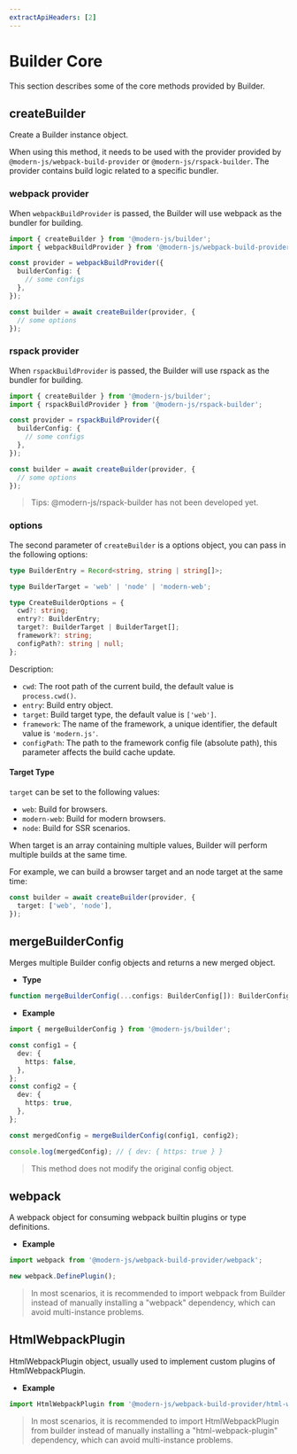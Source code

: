 ```yaml
---
extractApiHeaders: [2]
---
```


# Builder Core

This section describes some of the core methods provided by Builder.

## createBuilder

Create a Builder instance object.

When using this method, it needs to be used with the provider provided by `@modern-js/webpack-build-provider` or `@modern-js/rspack-builder`. The provider contains build logic related to a specific bundler.

### webpack provider

When `webpackBuildProvider` is passed, the Builder will use webpack as the bundler for building.

```ts
import { createBuilder } from '@modern-js/builder';
import { webpackBuildProvider } from '@modern-js/webpack-build-provider';

const provider = webpackBuildProvider({
  builderConfig: {
    // some configs
  },
});

const builder = await createBuilder(provider, {
  // some options
});
```

### rspack provider

When `rspackBuildProvider` is passed, the Builder will use rspack as the bundler for building.

```ts
import { createBuilder } from '@modern-js/builder';
import { rspackBuildProvider } from '@modern-js/rspack-builder';

const provider = rspackBuildProvider({
  builderConfig: {
    // some configs
  },
});

const builder = await createBuilder(provider, {
  // some options
});
```

> Tips: @modern-js/rspack-builder has not been developed yet.

### options

The second parameter of `createBuilder` is a options object, you can pass in the following options:

```ts
type BuilderEntry = Record<string, string | string[]>;

type BuilderTarget = 'web' | 'node' | 'modern-web';

type CreateBuilderOptions = {
  cwd?: string;
  entry?: BuilderEntry;
  target?: BuilderTarget | BuilderTarget[];
  framework?: string;
  configPath?: string | null;
};
```

Description:

- `cwd`: The root path of the current build, the default value is `process.cwd()`.
- `entry`: Build entry object.
- `target`: Build target type, the default value is `['web']`.
- `framework`: The name of the framework, a unique identifier, the default value is `'modern.js'`.
- `configPath`: The path to the framework config file (absolute path), this parameter affects the build cache update.

#### Target Type

`target` can be set to the following values:

- `web`: Build for browsers.
- `modern-web`: Build for modern browsers.
- `node`: Build for SSR scenarios.

When target is an array containing multiple values, Builder will perform multiple builds at the same time.

For example, we can build a browser target and an node target at the same time:

```ts
const builder = await createBuilder(provider, {
  target: ['web', 'node'],
});
```

## mergeBuilderConfig

Merges multiple Builder config objects and returns a new merged object.

- **Type**

```ts
function mergeBuilderConfig(...configs: BuilderConfig[]): BuilderConfig;
```

- **Example**

```ts
import { mergeBuilderConfig } from '@modern-js/builder';

const config1 = {
  dev: {
    https: false,
  },
};
const config2 = {
  dev: {
    https: true,
  },
};

const mergedConfig = mergeBuilderConfig(config1, config2);

console.log(mergedConfig); // { dev: { https: true } }
```

> This method does not modify the original config object.

## webpack

A webpack object for consuming webpack builtin plugins or type definitions.

- **Example**

```ts
import webpack from '@modern-js/webpack-build-provider/webpack';

new webpack.DefinePlugin();
```

> In most scenarios, it is recommended to import webpack from Builder instead of manually installing a "webpack" dependency, which can avoid multi-instance problems.

## HtmlWebpackPlugin

HtmlWebpackPlugin object, usually used to implement custom plugins of HtmlWebpackPlugin.

- **Example**

```ts
import HtmlWebpackPlugin from '@modern-js/webpack-build-provider/html-webpack-plugin';
```

> In most scenarios, it is recommended to import HtmlWebpackPlugin from builder instead of manually installing a "html-webpack-plugin" dependency, which can avoid multi-instance problems.
